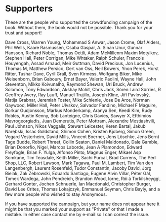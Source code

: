 # Supporters

These are the people who supported the crowdfunding campaign of the book. Without them, the book would not be possible.
Thank you for your trust and support!

Dave Cross,
Warren Young,
Mohammad S Anwar,
Jason Crome,
Olaf Alders,
Phil Wells,
Kaare Rasmussen,
Csaba Gaspar,
A. Sinan Unur,
Gunnar Hansson,
Richard Noble,
Thomas Oettli,
Adam McMillenm
Maxim Motylkov,
Stephen Hall,
Peter Corrigan, 
Mike Whtaker,
Ralph Schuler,
Francois Houyengah, 
Assad Arnaud,
Meir Guttman,
David Precious,
Jon Lucenius,
Thomas M,
Matthew Persico,
Gert van Oss,
Neil Bowers,
Ynon Perek,
Horst Ritter,
Tushar Dave,
Cyril Grall,
Sven Kirmess,
Wolfgang Biker,
Mike Weisenborn,
Brian Gaboury,
Ernst Bayer,
Valerio Paolini,
Wayne Hall,
John Steventon,
Mikko Koivunalho,
Raymond Shewan,
Uri Bruck,
Andrew Solomon,
Tony Edwardson,
Akshay Mohit,
Chris Jack,
Sören Laird Sörries,
R Geoffrey Avery,
Ray Lauff,
Manuel Trujillo,
Joseph Kline,
Jiří Pavlovský,
Matija Grabnar,
Jeremiah Foster,
Mike Schienle,
Jose De Arce,
Norman Gaywood,
Miller Hall,
Peter Ulvskov,
Salvador Fandino,
Michael F Maguire,
Borkur Gudjonsson,
Markus Monderkamp,
Aranya Sen,
Keedi Kim,
Rudy Robles,
Austin Kenny,
Bob Lanteigne, 
Chris Davies,
Sawyer X,
Efthimios Mavrogeorgiadis,
Juan Demerutis,
Peter Mottram,
Alexandre Mestiashvili,
Paul Johnson,
Nikos Vaggalis,
Stewart Leicester,
Keren Bartal,
Jakub Narębski,
Issac Goldstand,
Shimon Cohen,
Kristen Kjoberg,
Simon Green,
Vegard Vesterheim,
David Mills,
Vincent Boerner,
Jens Löschke,
Jens Bernt Tage Budde,
Robert Threet,
Collin Seaton,
Daniel Maldonado,
Dale Gamble,
Brian Donorfio,
Nigel,
Marcos Laborde,
Jean A Plamondon,
Edward Freyfogle,
Brian F. Yulga,
Alfonso Pinto,
Magnus Enger,
Mikael Asp Somkane,
Tim Teasdale,
Keith Miller,
Sachi Purcal,
Brad Currens,
The Perl Shop, LLC,
Robert Lawson,
Mark Tagawa,
Paul M. Lambert,
Tim Van den Langenbergh,
Laurent Rosenfeld,
Tudor Constantin,
Jacoby David,
Jorg Bielak,
Zak Zebrowski,
Eduardo Santiago,
Eugene Alvin Villar,
Péter Gál,
Tomek Wardega,
John Pendreich,
Brandon Wood,
lorne,
Rói á Torkilsheyggi,
Gerhard Gonter,
Jochen Schnuerle,
Ian Macdonald,
Christopher Burger,
David Lee Crites,
Thomas Lokajczyk,
Emmanuel Seyman,
Chris Bayly,
and a few more people who wished to stay Anonymous.

If you have supported the campaign, but your name does not appear here it might be that you marked your support as "Private" or that I made a mistake. In either case contact me by e-mail so I can correct the issue.
